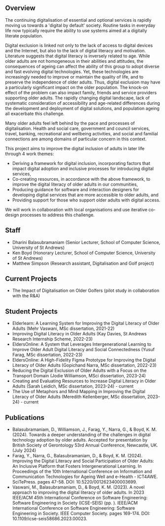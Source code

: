 ## Overview
The continuing digitalisation of essential and optional services is rapidly moving us towards a 'digital by default' society. Routine tasks in everyday life now typically require the ability to use systems aimed at a digitally literate population.
 
Digital exclusion is linked not only to the lack of access to digital devices and the Internet, but also to the lack of digital literacy and motivation. Literature suggests that digital literacy is inversely related to age. While older adults are not homogeneous in their abilities and attitudes, the consequences of ageing can affect the ability of this group to adopt diverse and fast evolving digital technologies. Yet, these technologies are increasingly needed to improve or maintain the quality of life, and to preserve the independence of older adults. Thus, digital exclusion may have a particularly significant impact on the older population. The knock-on effect of the problem can also impact family, friends and service providers supporting older adults. The rapidly changing digital landscape, lack of systematic consideration of accessibility and age-related differences during the development and deployment of digital solutions, and population ageing all exacerbate this challenge.

Many older adults feel left behind by the pace and processes of digitalisation. Health and social care, government and council services, travel, banking, recreational and wellbeing activities, and social and familial connections are among domains of particular concern in this context.

This project aims to improve the digital inclusion of adults in later life through 4 work themes:
- Deriving a framework for digital inclusion, incorporating factors that impact digital adoption and inclusive processes for introducing digital services,
- Co-creating resources, in accordance with the above framework, to improve the digital literacy of older adults in our communities,
- Producing guidance for software and interaction designers for developing digital services that are more accessible to older adults, and
- Providing support for those who support older adults with digital access.
 
We will work in collaboration with local organisations and use iterative co-design processes to address this challenge.

## Staff
- Dharini Balasubramaniam (Senior Lecturer, School of Computer Science, University of St Andrews)
- Ken Boyd (Honorary Lecturer, School of Computer Science, University of St Andrews)
- Matthew Simpson (Research assistant, Digitalisation and Golf project)

## Current Projects
- The Impact of Digitalisation on Older Golfers (pilot study in collaboration with the R&A)

## Student Projects
- Elderlearn: A Learning System for Improving the Digital Literacy of Older Adults (Mehr Vaswani, MSc dissertation, 2021-22)
- Improving Digital Literacy in Older Adults (Kay Davies, St Andrews Research Internship Scheme, 2022-23)
- EldersOnline: A System that Leverages Intergenerational Learning to Improve Older Adult Digital Literacy and Social Connectedness (Yusuf Farag, MSc dissertation, 2022-23)
- EldersOnline: A High-Fidelity Figma Prototype for Improving the Digital Literacy of Older Adults (Gopichand Narra, MSc dissertation, 2022-23)
- Reducing the Digital Exclusion of Older Adults with a Focus on the Transport Domain (Jodie Williamson, MSci dissertation, 2023-24)
- Creating and Evaluating Resources to Increase Digital Literacy in Older Adults (Sarah Leidich, MSc dissertation, 2023-24) - current
- The Use of Metaphors and Mind Mapping in Improving the Digital Literacy of Older Adults (Meredith Kellenberger, MSc dissertation, 2023-24) - current

## Publications
- Balasubramaniam, D., Williamson, J., Farag, Y., Narra, G., & Boyd, K. M. (2024). Towards a deeper understanding of the challenges in digital technology adoption by older adults. Accepted for presentation by British Society of Gerontology 53rd Annual Conference, Newcastle, UK. (July 2024)
- Farag, Y., Narra, G., Balasubramaniam, D., & Boyd, K. M. (2024). Improving the Digital Literacy and Social Participation of Older Adults: An Inclusive Platform that Fosters Intergenerational Learning. In Proceedings of the 10th International Conference on Information and Communication Technologies for Ageing Well and e-Health - ICT4AWE. SciTePress. pages 47-58. DOI: 10.5220/0012623400003699.
- Vaswani, M., Balasubramaniam, D., & Boyd, K. M. (2023). A novel approach to improving the digital literacy of older adults. In 2023 IEEE/ACM 45th International Conference on Software Engineering: Software Engineering in Society (ICSE-SEIS) (pp. ). IEEE/ACM International Conference on Software Engineering: Software Engineering in Society. IEEE Computer Society. pages 169-174. DOI: 10.1109/icse-seis58686.2023.00023.
